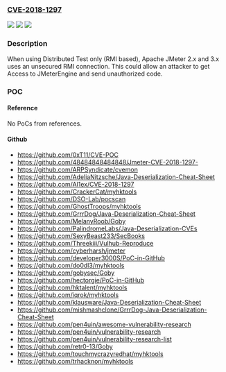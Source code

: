 ### [CVE-2018-1297](https://cve.mitre.org/cgi-bin/cvename.cgi?name=CVE-2018-1297)
![](https://img.shields.io/static/v1?label=Product&message=Apache%20JMeter&color=blue)
![](https://img.shields.io/static/v1?label=Version&message=n%2Fa&color=blue)
![](https://img.shields.io/static/v1?label=Vulnerability&message=Unauthorized%20code%20access&color=brighgreen)

### Description

When using Distributed Test only (RMI based), Apache JMeter 2.x and 3.x uses an unsecured RMI connection. This could allow an attacker to get Access to JMeterEngine and send unauthorized code.

### POC

#### Reference
No PoCs from references.

#### Github
- https://github.com/0xT11/CVE-POC
- https://github.com/48484848484848/Jmeter-CVE-2018-1297-
- https://github.com/ARPSyndicate/cvemon
- https://github.com/AdeliaNitzsche/Java-Deserialization-Cheat-Sheet
- https://github.com/Al1ex/CVE-2018-1297
- https://github.com/CrackerCat/myhktools
- https://github.com/DSO-Lab/pocscan
- https://github.com/GhostTroops/myhktools
- https://github.com/GrrrDog/Java-Deserialization-Cheat-Sheet
- https://github.com/MelanyRoob/Goby
- https://github.com/PalindromeLabs/Java-Deserialization-CVEs
- https://github.com/SexyBeast233/SecBooks
- https://github.com/Threekiii/Vulhub-Reproduce
- https://github.com/cyberharsh/jmeter
- https://github.com/developer3000S/PoC-in-GitHub
- https://github.com/do0dl3/myhktools
- https://github.com/gobysec/Goby
- https://github.com/hectorgie/PoC-in-GitHub
- https://github.com/hktalent/myhktools
- https://github.com/iqrok/myhktools
- https://github.com/klausware/Java-Deserialization-Cheat-Sheet
- https://github.com/mishmashclone/GrrrDog-Java-Deserialization-Cheat-Sheet
- https://github.com/pen4uin/awesome-vulnerability-research
- https://github.com/pen4uin/vulnerability-research
- https://github.com/pen4uin/vulnerability-research-list
- https://github.com/retr0-13/Goby
- https://github.com/touchmycrazyredhat/myhktools
- https://github.com/trhacknon/myhktools

